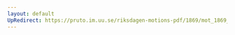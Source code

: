 ```yaml
---
layout: default
UpRedirect: https://pruto.im.uu.se/riksdagen-motions-pdf/1869/mot_1869__ak__97/mot_1869__ak__97-001.pdf
---
```

